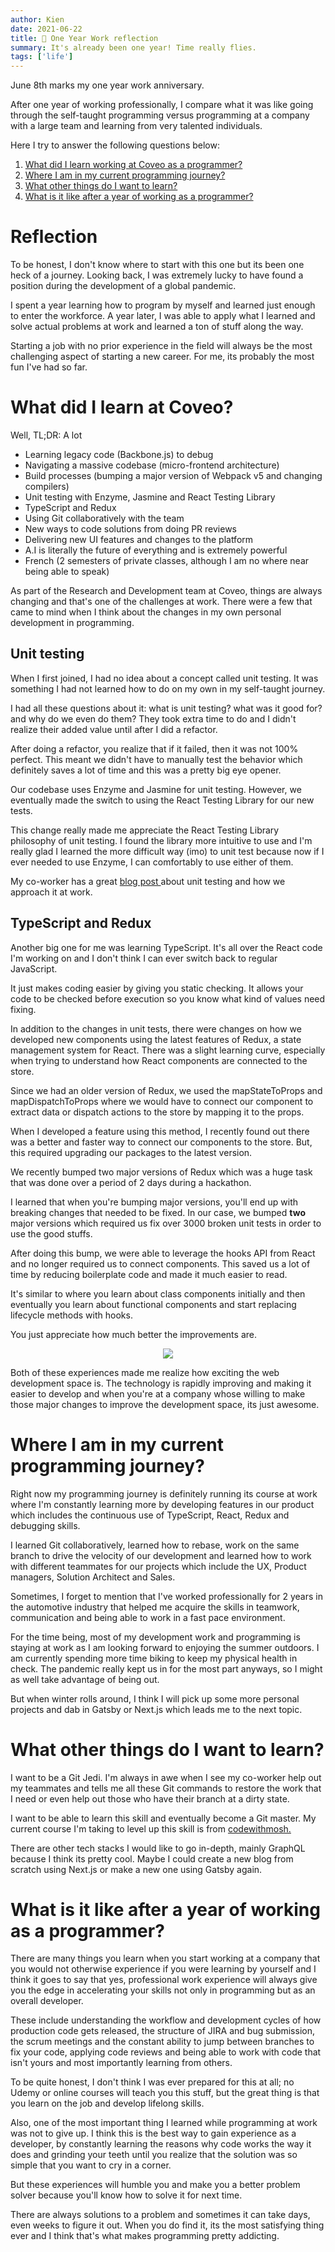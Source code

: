 ```yaml
---
author: Kien
date: 2021-06-22
title: 🌿 One Year Work reflection
summary: It's already been one year! Time really flies.
tags: ['life']
---
```


June 8th marks my one year work anniversary.

After one year of working professionally, I compare what it was like going through the self-taught programming versus programming at a company with a large team and learning from very talented individuals.

Here I try to answer the following questions below:

1. [What did I learn working at Coveo as a programmer?](#what-did-i-learn-at-coveo)
2. [Where I am in my current programming journey?](#where-i-am-in-my-current-programming-journey)
3. [What other things do I want to learn?](#what-other-things-do-i-want-to-learn)
4. [What is it like after a year of working as a programmer?](#what-is-it-like-after-a-year-of-working-as-a-programmer)

# Reflection

To be honest, I don't know where to start with this one but its been one heck of a journey. Looking back, I was extremely lucky to have found a position during the development of a global pandemic.

I spent a year learning how to program by myself and learned just enough to enter the workforce. A year later, I was able to apply what I learned and solve actual problems at work and learned a ton of stuff along the way.

Starting a job with no prior experience in the field will always be the most challenging aspect of starting a new career. For me, its probably the most fun I've had so far.

# What did I learn at Coveo?

Well, TL;DR: A lot

- Learning legacy code (Backbone.js) to debug
- Navigating a massive codebase (micro-frontend architecture)
- Build processes (bumping a major version of Webpack v5 and changing compilers)
- Unit testing with Enzyme, Jasmine and React Testing Library
- TypeScript and Redux
- Using Git collaboratively with the team
- New ways to code solutions from doing PR reviews
- Delivering new UI features and changes to the platform
- A.I is literally the future of everything and is extremely powerful
- French (2 semesters of private classes, although I am no where near being able to speak)

As part of the Research and Development team at Coveo, things are always changing and that's one of the challenges at work. There were a few that came to mind when I think about the changes in my own personal development in programming.

## Unit testing

When I first joined, I had no idea about a concept called unit testing. It was something I had not learned how to do on my own in my self-taught journey.

I had all these questions about it: what is unit testing? what was it good for? and why do we even do them? They took extra time to do and I didn't realize their added value until after I did a refactor.

After doing a refactor, you realize that if it failed, then it was not 100% perfect. This meant we didn't have to manually test the behavior which definitely saves a lot of time and this was a pretty big eye opener.

Our codebase uses Enzyme and Jasmine for unit testing. However, we eventually made the switch to using the React Testing Library for our new tests.

This change really made me appreciate the React Testing Library philosophy of unit testing. I found the library more intuitive to use and I'm really glad I learned the more difficult way (imo) to unit test because now if I ever needed to use Enzyme, I can comfortably to use either of them.

My co-worker has a great <a href="https://source.coveo.com/2021/06/21/UI-testing-booster-pack/" target="_blank"> blog post </a> about unit testing and how we approach it at work.

## TypeScript and Redux

Another big one for me was learning TypeScript. It's all over the React code I'm working on and I don't think I can ever switch back to regular JavaScript.

It just makes coding easier by giving you static checking. It allows your code to be checked before execution so you know what kind of values need fixing.

In addition to the changes in unit tests, there were changes on how we developed new components using the latest features of Redux, a state management system for React. There was a slight learning curve, especially when trying to understand how React components are connected to the store.

Since we had an older version of Redux, we used the mapStateToProps and mapDispatchToProps where we would have to connect our component to extract data or dispatch actions to the store by mapping it to the props.

When I developed a feature using this method, I recently found out there was a better and faster way to connect our components to the store. But, this required upgrading our packages to the latest version.

We recently bumped two major versions of Redux which was a huge task that was done over a period of 2 days during a hackathon.

I learned that when you're bumping major versions, you'll end up with breaking changes that needed to be fixed. In our case, we bumped **two** major versions which required us fix over 3000 broken unit tests in order to use the good stuffs.

After doing this bump, we were able to leverage the hooks API from React and no longer required us to connect components. This saved us a lot of time by reducing boilerplate code and made it much easier to read.

It's similar to where you learn about class components initially and then eventually you learn about functional components and start replacing lifecycle methods with hooks.

You just appreciate how much better the improvements are.

<p align="center">
  <img src="https://media.giphy.com/media/l3q2LH45XElELRzRm/giphy.gif" />
</p>

Both of these experiences made me realize how exciting the web development space is. The technology is rapidly improving and making it easier to develop and when you're at a company whose willing to make those major changes to improve the development space, its just awesome.

# Where I am in my current programming journey?

Right now my programming journey is definitely running its course at work where I'm constantly learning more by developing features in our product which includes the continuous use of TypeScript, React, Redux and debugging skills.

I learned Git collaboratively, learned how to rebase, work on the same branch to drive the velocity of our development and learned how to work with different teammates for our projects which include the UX, Product managers, Solution Architect and Sales.

Sometimes, I forget to mention that I've worked professionally for 2 years in the automotive industry that helped me acquire the skills in teamwork, communication and being able to work in a fast pace environment.

For the time being, most of my development work and programming is staying at work as I am looking forward to enjoying the summer outdoors. I am currently spending more time biking to keep my physical health in check. The pandemic really kept us in for the most part anyways, so I might as well take advantage of being out.

But when winter rolls around, I think I will pick up some more personal projects and dab in Gatsby or Next.js which leads me to the next topic.

# What other things do I want to learn?

I want to be a Git Jedi. I'm always in awe when I see my co-worker help out my teammates and tells me all these Git commands to restore the work that I need or even help out those who have their branch at a dirty state.

I want to be able to learn this skill and eventually become a Git master. My current course I'm taking to level up this skill is from <a href="https://codewithmosh.com/p/the-ultimate-git-course" target="_blank">codewithmosh.</a>

There are other tech stacks I would like to go in-depth, mainly GraphQL because I think its pretty cool. Maybe I could create a new blog from scratch using Next.js or make a new one using Gatsby again.

# What is it like after a year of working as a programmer?

There are many things you learn when you start working at a company that you would not otherwise experience if you were learning by yourself and I think it goes to say that yes, professional work experience will always give you the edge in accelerating your skills not only in programming but as an overall developer.

These include understanding the workflow and development cycles of how production code gets released, the structure of JIRA and bug submission, the scrum meetings and the constant ability to jump between branches to fix your code, applying code reviews and being able to work with code that isn't yours and most importantly learning from others.

To be quite honest, I don't think I was ever prepared for this at all; no Udemy or online courses will teach you this stuff, but the great thing is that you learn on the job and develop lifelong skills.

Also, one of the most important thing I learned while programming at work was not to give up. I think this is the best way to gain experience as a developer, by constantly learning the reasons why code works the way it does and grinding your teeth until you realize that the solution was so simple that you want to cry in a corner.

But these experiences will humble you and make you a better problem solver because you'll know how to solve it for next time.

There are always solutions to a problem and sometimes it can take days, even weeks to figure it out. When you do find it, its the most satisfying thing ever and I think that's what makes programming pretty addicting.
